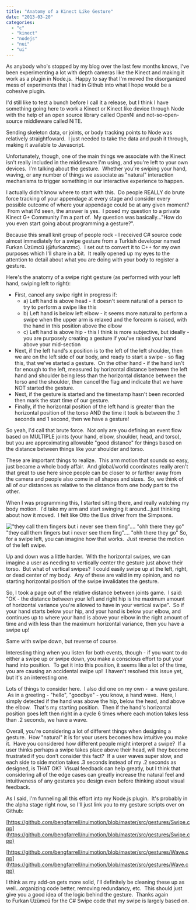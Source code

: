 ```yaml
---
title: "Anatomy of a Kinect Like Gesture"
date: "2013-03-20"
categories:
  - "c"
  - "kinect"
  - "nodejs"
  - "nui"
  - "ui"
---
```


As anybody who's stopped by my blog over the last few months knows, I've been experimenting a lot with depth cameras like the Kinect and making it work as a plugin in Node.js.  Happy to say that I'm moved the disorganized mess of experiments that I had in Github into what I hope would be a cohesive plugin.

I'd still like to test a bunch before I call it a release, but I think I have something going here to work a Kinect or Kinect like device through Node with the help of an open source library called OpenNI and not-so-open-source middleware called NiTE.

Sending skeleton data, or joints, or body tracking points to Node was relatively straightfoward.  I just needed to take the data and push it through, making it available to Javascript.

Unfortunately, though, one of the main things we associate with the Kinect isn't really included in the middleware I'm using, and you're left to your own devices.  I'm talking about the gesture.  Whether you're swiping your hand, waving, or any number of things we associate as "natural" interaction mechanisms to trigger something in our interactive experience to happen.

I actually didn't know where to start with this.  Do people REALLY do brute force tracking of your appendage at every stage and consider every possible outcome of where your appendage could be at any given moment?  From what I'd seen, the answer is yes.  I posed my question to a private Kinect G+ Community I'm a part of.  My question was basically..."How do you even start going about programming a gesture?".

Because this small knit group of people rock - I received C# source code almost immediately for a swipe gesture from a Turkish developer named Furkan Üzümcü (@furkanzmc).  I set out to convert it to C++ for my own purposes which I'll share in a bit.  It really opened up my eyes to the attention to detail about what you are doing with your body to register a gesture.

Here's the anatomy of a swipe right gesture (as performed with your left hand, swiping left to right):

- First, cancel any swipe right in progress if:
    - a) Left hand is above head - it doesn't seem natural of a person to try to perform a swipe like this
    - b) Left hand is below left elbow - it seems more natural to perform a swipe when the upper arm is relaxed and the forearm is raised, with the hand in this position above the elbow
    - c) Left hand is above hip - this I think is more subjective, but ideally - you are purposely creating a gesture if you've raised your hand above your mid-section
- Next, if the left hand's x position is to the left of the left shoulder, then we are on the left side of our body, and ready to start a swipe - so flag this, that we've started a gesture.  On the other hand - if the hand isn't far enough to the left, measured by horizontal distance between the left hand and shoulder being less than the horizontal distance between the torso and the shoulder, then cancel the flag and indicate that we have NOT started the gesture.
- Next, if the gesture is started and the timestamp hasn't been recorded then mark the start time of our gesture.
- Finally, if the horizontal position of the left hand is greater than the horizontal position of the torso AND the time it took is between the .1 seconds and 1 second, then we have a gesture!

So yeah, I'd call that brute force.  Not only are you defining an event flow based on MULTIPLE joints (your hand, elbow, shoulder, head, and torso), but you are approximating allowable "good distance" for things based on the distance between things like your shoulder and torso.

These are important things to realize.  This arm motion that sounds so easy, just became a whole body affair.  And global/world coordinates really aren't that great to use here since people can be closer to or farther away from the camera and people also come in all shapes and sizes.  So, we think of all of our distances as relative to the distance from one body part to the other.

When I was programming this, I started sitting there, and really watching my body motion.  I'd take my arm and start swinging it around...just thinking about how it moved.  I felt like Otto the Bus driver from the Simpsons.

!["they call them fingers but i never see them fing".... "ohh there they go"](https://d2ypg8o05lff0b.cloudfront.net/wp-content/uploads/2013/03/otto.png) "they call them fingers but i never see them fing".... "ohh there they go"
So, for a swipe left, you can imagine how that works.  Just reverse the motion of the left swipe.

Up and down was a little harder.  With the horizontal swipes, we can imagine a user as needing to vertically center the gesture just above their torso.  But what of vertical swipes?  I could easily swipe up at the left, right, or dead center of my body.  Any of these are valid in my opinion, and no starting horizontal position of the swipe invalidates the gesture.

So, I took a page out of the relative distance between joints game.  I said: "OK - the distance between your left and right hip is the maximum amount of horizontal variance you're allowed to have in your vertical swipe".  So if your hand starts below your hip, and your hand is below your elbow, and continues up to where your hand is above your elbow in the right amount of time and with less than the maximum horizontal variance, then you have a swipe up!

Same with swipe down, but reverse of course.

Interesting thing when you listen for both events, though - if you want to do either a swipe up or swipe down, you make a conscious effort to put your hand into position.  To get it into this position, it seems like a lot of the time, you are causing an accidental swipe up!  I haven't resolved this issue yet, but it's an interesting one.

Lots of things to consider here.  I also did one on my own -  a wave gesture.  As in a greeting - "hello", "goodbye" - you know, a hand wave.  Here, I simply detected if the hand was above the hip, below the head, and above the elbow.  That's my starting position.  Then if the hand's horizontal position goes left then right in a cycle 6 times where each motion takes less than .2 seconds, we have a wave.

Overall, you're considering a lot of different things when designing a gesture.  How "natural" it is for your users becomes how intuitive you make it.  Have you considered how different people might interpret a swipe?  If a user thinks perhaps a swipe takes place above their head, will they become frustrated if you don't consider this fact?  If a user waves super slow, and each side to side motion takes .3 seconds instead of my .2 seconds as designed, is THAT OK?  Visual feedback can help greatly, but I think that considering all of the edge cases can greatly increase the natural feel and intuitiveness of any gestures you design even before thinking about visual feedback.

As I said, I'm funneling all this effort into my Node.js plugin.  It's probably in the alpha stage right now, so I'll just link you to my gesture scripts over on Github:

[https://github.com/bengfarrell/nuimotion/blob/master/src/gestures/Swipe.cpp](https://github.com/bengfarrell/nuimotion/blob/master/src/gestures/Swipe.cpp)

[https://github.com/bengfarrell/nuimotion/blob/master/src/gestures/Wave.cpp](https://github.com/bengfarrell/nuimotion/blob/master/src/gestures/Wave.cpp)

I think as my add-on gets more solid, I'll definitely be cleaning these up as well...organizing code better, removing redundancy, etc.  This should just give you a good idea of the logic behind the gesture.  Thanks again to Furkan Üzümcü for the C# Swipe code that my swipe is largely based on.
